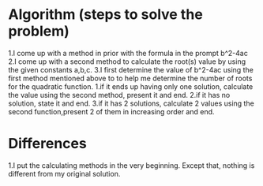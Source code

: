 # Algorithm (steps to solve the problem)
1.I come up with a method in prior with the formula in the prompt b^2-4ac
2.I come up with a second method to calculate the root(s) value by using the given constants a,b,c.
3.I first determine the value of b^2-4ac using the first method mentioned above to to help me determine the number of roots for the quadratic function.
    1.if it ends up having only one solution, calculate the value using the second method, present it and end.
    2.if it has no solution, state it and end.
    3.if it has 2 solutions, calculate 2 values using the second function,present 2 of them in increasing order and end.

# Differences
1.I put the calculating methods in the very beginning. Except that, nothing is different from my original solution.